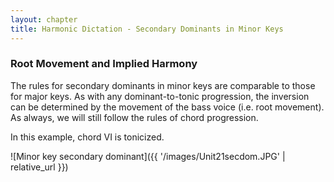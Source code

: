 ```yaml
---
layout: chapter
title: Harmonic Dictation - Secondary Dominants in Minor Keys
---
```


### Root Movement and Implied Harmony

The rules for secondary dominants in minor keys are comparable to those for major keys. As with any dominant-to-tonic progression, the inversion can be determined by the movement of the bass voice (i.e. root movement). As always, we will still follow the rules of chord progression.

In this example, chord VI is tonicized.

![Minor key secondary dominant]({{ '/images/Unit21secdom.JPG' | relative_url }})


